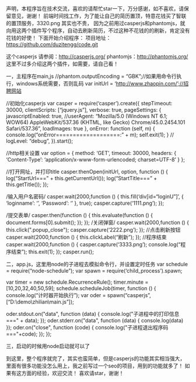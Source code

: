 声明，本程序旨在技术交流，喜欢的请帮忙star一下，万分感谢，如不喜欢，请保留意见，谢谢！
前端时间找工作，为了能让自己的简历置顶，特意花钱买了智联的置顶服务，3320.png
其实也不贵，
因为之前用过casperjs和phantomjs，就向用这两个插件写个程序，自动去刷新简历，不过这种不花钱的的刷新，肯定没有花钱的好使！
下面开始介绍程序：
项目地址：https://github.com/duzitengg/code.git

这个casperjs 请参阅：http://casperjs.org/
phantomjs：http://phantomjs.org/
这里不过多介绍这两个插件，如需要，请自己看！

一，主程序在main,js
//phantom.outputEncoding = “GBK”;//如果用命令行执行，windows系统需要，否则乱码
var initUrl = ‘http://www.zhaopin.com/’;//招聘网站

//初始化casperjs
var casper = require(‘casper’).create({
stepTimeout: 30000,
clientScripts: [“jquery.js”],
verbose: true,
pageSettings: {
javascriptEnabled: true,
//userAgent: “Mozilla/5.0 (Windows NT 6.1; WOW64) AppleWebKit/537.36 (KHTML, like Gecko) Chrome/45.0.2454.101 Safari/537.36”,
loadImages: true
},
onError: function (self, m) {
console.log(“onError===================:” + m);
self.exit(1);
}
// logLevel: “debug”,
}).start();

//http相关设置
var option = {
method: ‘GET’,
timeout: 30000,
headers: {
‘Content-Type’: ‘application/x-www-form-urlencoded; charset=UTF-8’
}
};

//打开网址，并打印title
casper.thenOpen(initUrl, option, function () {
log(“StartUrl===” + this.getCurrentUrl());
log(“StartTitle===” + this.getTitle());
});

/输入用户名密码/
casper.wait(2000,function () {
this.fill(‘div[id=“loginU”]’, {
‘loginname’: ‘’,
‘Password’: ‘’
}, true);
casper.capture(‘1111.png’);
});

/提交表单/
casper.then(function () {
this.evaluate(function () {
document.forms[0].submit();
});
});
/关闭弹窗/
casper.wait(2000,function () {
this.click(".popup_close");
casper.capture(‘2222.png’);
});
//点击刷新按钮
casper.wait(2000,function () {
this.clickLabel(“刷新”);
});
//程序结束
casper.wait(2000,function () {
casper.capture(‘3333.png’);
console.log(“程序结束”);
this.exit(1);
});
casper.run();

二，app.js，这里用node的子进程去模拟命令行，并设置定时任务
var schedule = require(“node-schedule”);
var spawn = require(‘child_process’).spawn;

var timer = new schedule.RecurrenceRule();
timer.minute = [10,20,32,40,50,59];
schedule.scheduleJob(timer, function () {
console.log(“计时器开始执行”);
var oder = spawn(“casperjs”, [“D:\demo\zhilian\main.js”]);

oder.stdout.on("data", function (data) {
    console.log("子进程中的打印信息===" + data);
});
oder.stderr.on("data", function (data) {
    console.log(data)
});
oder.on("close", function (code) {
    console.log("子进程退出程序码==="+code);
});
});

三，启动的时候用node启动就可以了

到这里，整个程序就完了，其实也蛮简单，但是casperjs的功能其实相当强大，里面有很多功能没怎么用上，我之前写过一个seo的项目，用到的功能就多了！
如果有这方面的经验，欢迎交流！
喜欢请star，谢谢！
